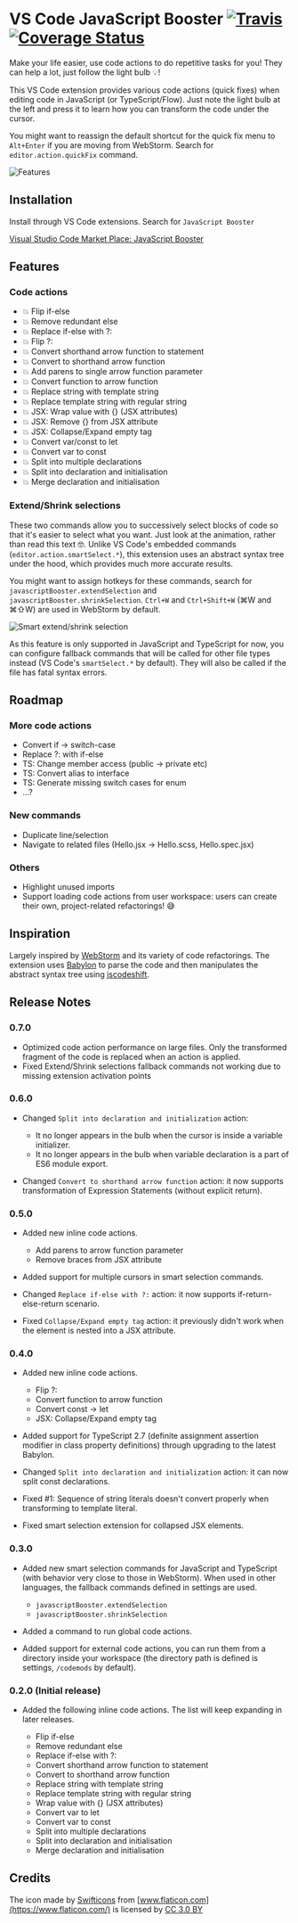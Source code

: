 # VS Code JavaScript Booster [![Travis](https://travis-ci.org/xsburg/vscode-javascript-booster.svg?branch=master)](https://travis-ci.org/xsburg/vscode-javascript-booster) [![Coverage Status](https://coveralls.io/repos/github/xsburg/vscode-javascript-booster/badge.svg?branch=master)](https://coveralls.io/github/xsburg/vscode-javascript-booster?branch=master)

Make your life easier, use code actions to do repetitive tasks for you! They can help a lot, just follow the light bulb 💡!

This VS Code extension provides various code actions (quick fixes) when editing code in JavaScript (or TypeScript/Flow). Just note the light bulb at the left and press it to learn how you can transform the code under the cursor.

You might want to reassign the default shortcut for the quick fix menu to `Alt+Enter` if you are moving from WebStorm. Search for `editor.action.quickFix` command.

![Features](resources/features.gif)

## Installation

Install through VS Code extensions. Search for `JavaScript Booster`

[Visual Studio Code Market Place: JavaScript Booster](https://marketplace.visualstudio.com/items?itemName=sburg.vscode-javascript-booster)

## Features

### Code actions

* 💥 Flip if-else
* 💥 Remove redundant else
* 💥 Replace if-else with ?:
* 💥 Flip ?:
* 💥 Convert shorthand arrow function to statement
* 💥 Convert to shorthand arrow function
* 💥 Add parens to single arrow function parameter
* 💥 Convert function to arrow function
* 💥 Replace string with template string
* 💥 Replace template string with regular string
* 💥 JSX: Wrap value with {} (JSX attributes)
* 💥 JSX: Remove {} from JSX attribute
* 💥 JSX: Collapse/Expand empty tag
* 💥 Convert var/const to let
* 💥 Convert var to const
* 💥 Split into multiple declarations
* 💥 Split into declaration and initialisation
* 💥 Merge declaration and initialisation

### Extend/Shrink selections

These two commands allow you to successively select blocks of code so that it's easier to select what you want. Just look at the animation, rather than read this text 🤓. Unlike VS Code's embedded commands (`editor.action.smartSelect.*`), this extension uses an abstract syntax tree under the hood, which provides much more accurate results.

You might want to assign hotkeys for these commands, search for `javascriptBooster.extendSelection` and `javascriptBooster.shrinkSelection`. `Ctrl+W` and `Ctrl+Shift+W` (⌘W and ⌘⇧W) are used in WebStorm by default.

![Smart extend/shrink selection](resources/smartSelection.gif)

As this feature is only supported in JavaScript and TypeScript for now, you can configure fallback commands that will be called for other file types instead (VS Code's `smartSelect.*` by default). They will also be called if the file has fatal syntax errors.

<!-- ### Run your own code actions (beta)

You can easily load and run your own code actions. -->

## Roadmap

### More code actions

* Convert if -> switch-case
* Replace ?: with if-else
* TS: Change member access (public -> private etc)
* TS: Convert alias to interface
* TS: Generate missing switch cases for enum
* ...?

### New commands

* Duplicate line/selection
* Navigate to related files (Hello.jsx -> Hello.scss, Hello.spec.jsx)

### Others

* Highlight unused imports
* Support loading code actions from user workspace: users can create their own, project-related refactorings! 😅

## Inspiration

Largely inspired by [WebStorm](https://www.jetbrains.com/webstorm) and its variety of code refactorings. The extension uses [Babylon](https://github.com/babel/babel/tree/master/packages/babylon) to parse the code and then manipulates the abstract syntax tree using [jscodeshift](https://github.com/facebook/jscodeshift).

## Release Notes

### 0.7.0

* Optimized code action performance on large files. Only the transformed fragment of the code is replaced when an action is applied.
* Fixed Extend/Shrink selections fallback commands not working due to missing extension activation points

### 0.6.0

* Changed `Split into declaration and initialization` action:

    * It no longer appears in the bulb when the cursor is inside a variable initializer.
    * It no longer appears in the bulb when variable declaration is a part of ES6 module export.

* Changed `Convert to shorthand arrow function` action: it now supports transformation of Expression Statements (without explicit return).

### 0.5.0

* Added new inline code actions.

    * Add parens to arrow function parameter
    * Remove braces from JSX attribute

* Added support for multiple cursors in smart selection commands.
* Changed `Replace if-else with ?:` action: it now supports if-return-else-return scenario.
* Fixed `Collapse/Expand empty tag` action: it previously didn't work when the element is nested into a JSX attribute.

### 0.4.0

* Added new inline code actions.

    * Flip ?:
    * Convert function to arrow function
    * Convert const -> let
    * JSX: Collapse/Expand empty tag

* Added support for TypeScript 2.7 (definite assignment assertion modifier in class property definitions) through upgrading to the latest Babylon.

* Changed `Split into declaration and initialization` action: it can now split const declarations.

* Fixed #1: Sequence of string literals doesn't convert properly when transforming to template literal.

* Fixed smart selection extension for collapsed JSX elements.

### 0.3.0

* Added new smart selection commands for JavaScript and TypeScript (with behavior very close to those in WebStorm). When used in other languages, the fallback commands defined in settings are used.

    * `javascriptBooster.extendSelection`
    * `javascriptBooster.shrinkSelection`

* Added a command to run global code actions.
* Added support for external code actions, you can run them from a directory inside your workspace (the directory path is defined is settings, `/codemods` by default).

### 0.2.0 (Initial release)

* Added the following inline code actions. The list will keep expanding in later releases.

    * Flip if-else
    * Remove redundant else
    * Replace if-else with ?:
    * Convert shorthand arrow function to statement
    * Convert to shorthand arrow function
    * Replace string with template string
    * Replace template string with regular string
    * Wrap value with {} (JSX attributes)
    * Convert var to let
    * Convert var to const
    * Split into multiple declarations
    * Split into declaration and initialisation
    * Merge declaration and initialisation

## Credits

The icon made by [Swifticons](https://www.flaticon.com/authors/swifticons) from [www.flaticon.com](https://www.flaticon.com/) is licensed by [CC 3.0 BY](http://creativecommons.org/licenses/by/3.0/)

<!-- ## Extension Settings

Include if your extension adds any VS Code settings through the `contributes.configuration` extension point.

For example:

This extension contributes the following settings:

* `myExtension.enable`: enable/disable this extension
* `myExtension.thing`: set to `blah` to do something

## Known Issues

Calling out known issues can help limit users opening duplicate issues against your extension.

* Fix canRun() for string literals in enums
* Allow Split declaration & initialization for const variables, makes little sense otherwise if const used everywhere

 -->
